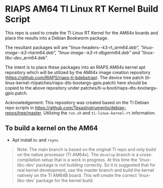 # RIAPS AM64 TI Linux RT Kernel Build Script

This repo is used to create the TI Linux RT Kernel for the AM64x boards and place the results into a Debian Bookworm package.  

The resultant packages will are "linux-headers-<kernel version>-k3-rt_<release version>_arm64.deb", "linux-image-<kernel version>-k3-rt_<release version>_arm64.deb", "linux-image-<kernel version>-k3-rt-dbg_<release version>_arm64.deb" and "linux-libc-dev_<release version>_arm64.deb".

The intent is to place these packages into an RIAPS AM64x kernel apt repository which will be utilized by the AM64x image creation repository (https://github.com/RIAPS/riaps-ti-bdebstrap).  The device tree patch (ti-linux-kernel-rt/patches/riaps-dts-bootargs-gpio.patch) here should be copied to the above repository under patches/ti-u-boot/riaps-dts-bootargs-gpio.patch.

Acknowledgement: This repository was created based on the TI Debian repo scripts in https://github.com/TexasInstruments/debian-repos/tree/master.  Utilizing the `run.sh` and `ti-linux-kernel-rt` information.

## To build a kernel on the AM64

* Apt install `bc` and `rsync`

>Note: The main branch is based on the original TI repo and only build on the native processor (TI AM64x).  The `develop` branch is a cross-compilation setup that is a work in progress.  At this time the 'linux-libc-dev' package is not building correctly.  So it is suggested that for real kernel development, use the master branch and build the kernel natively on the TI AM64B board.  This will create the correct 'linux-libc-dev' package for the kernel build.